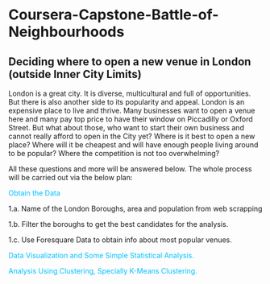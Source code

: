# Coursera-Capstone-Battle-of-Neighbourhoods
## Deciding where to open a new venue in London (outside Inner City Limits)

London is a great city. It is diverse, multicultural and full of opportunities. But there is also another side to its popularity and appeal. London is an expensive place to live and thrive. Many businesses want to open a venue here and many pay top price to have their window on Piccadilly or Oxford Street. But what about those, who want to start their own business and cannot really afford to open in the City yet? Where is it best to open a new place? Where will it be cheapest and will have enough people living around to be popular? Where the competition is not too overwhelming?

All these questions and more will be answered below. The whole process will be carried out via the below plan:

<font color=deepskyblue> Obtain the Data </font>

1.a. Name of the London Boroughs, area and population from web scrapping

1.b. Filter the boroughs to get the best candidates for the analysis.

1.c. Use Foresquare Data to obtain info about most popular venues.

<font color=deepskyblue> Data Visualization and Some Simple Statistical Analysis. </font>

<font color=deepskyblue> Analysis Using Clustering, Specially K-Means Clustering. </font>

